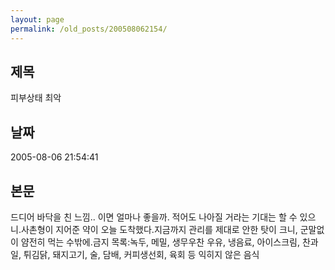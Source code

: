 ```yaml
---
layout: page
permalink: /old_posts/200508062154/
---
```


## 제목
피부상태 최악

## 날짜
2005-08-06 21:54:41

## 본문
드디어 바닥을 친 느낌.. 이면 얼마나 좋을까. 적어도 나아질 거라는 기대는 할 수 있으니.사촌형이 지어준 약이 오늘 도착했다.지금까지 관리를 제대로 안한 탓이 크니, 군말없이 얌전히 먹는 수밖에.금지 목록:녹두, 메밀, 생무우찬 우유, 냉음료, 아이스크림, 찬과일, 튀김닭, 돼지고기, 술, 담배, 커피생선회, 육회 등 익히지 않은 음식